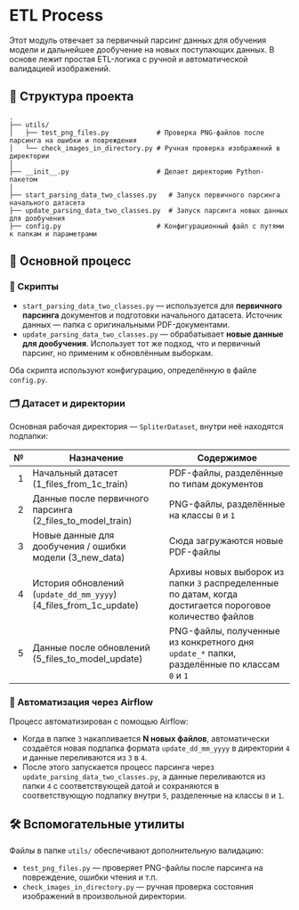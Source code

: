 # ETL Process

Этот модуль отвечает за первичный парсинг данных для обучения модели и дальнейшее дообучение на новых поступающих данных. В основе лежит простая ETL-логика с ручной и автоматической валидацией изображений.

## 📁 Структура проекта

```
.
├── utils/
│   ├── test_png_files.py            # Проверка PNG-файлов после парсинга на ошибки и повреждения
│   └── check_images_in_directory.py # Ручная проверка изображений в директории
│
├── __init__.py                      # Делает директорию Python-пакетом
│
├── start_parsing_data_two_classes.py   # Запуск первичного парсинга начального датасета
├── update_parsing_data_two_classes.py  # Запуск парсинга новых данных для дообучения
├── config.py                        # Конфигурационный файл с путями к папкам и параметрами
```

## 🔁 Основной процесс

### 🧩 Скрипты

- `start_parsing_data_two_classes.py` — используется для **первичного парсинга** документов и подготовки начального датасета. Источник данных — папка с оригинальными PDF-документами.
- `update_parsing_data_two_classes.py` — обрабатывает **новые данные для дообучения**. Использует тот же подход, что и первичный парсинг, но применим к обновлённым выборкам.

Оба скрипта используют конфигурацию, определённую в файле `config.py`.

### 🗂️ Датасет и директории

Основная рабочая директория — `SpliterDataset`, внутри неё находятся подпапки:

| № | Назначение                                                        | Содержимое                                                                                               |
|--:|-------------------------------------------------------------------|----------------------------------------------------------------------------------------------------------|
| 1 | Начальный датасет (1_files_from_1c_train)                         | PDF-файлы, разделённые по типам документов                                                               |
| 2 | Данные после первичного парсинга (2_files_to_model_train)         | PNG-файлы, разделённые на классы `0` и `1`                                                               |
| 3 | Новые данные для дообучения / ошибки модели (3_new_data)          | Сюда загружаются новые PDF-файлы                                                                         |
| 4 | История обновлений (`update_dd_mm_yyyy`) (4_files_from_1c_update) | Архивы новых выборок из папки `3` распределенные по датам, когда достигается пороговое количество файлов |
| 5 | Данные после обновлений (5_files_to_model_update)                 | PNG-файлы, полученные из конкретного дня `update_*` папки, разделённые по классам `0` и `1`              |

### 🔄 Автоматизация через Airflow

Процесс автоматизирован с помощью Airflow:

- Когда в папке `3` накапливается **N новых файлов**, автоматически создаётся новая подпапка формата `update_dd_mm_yyyy` в директории `4` и данные переливаются из `3` в `4`.
- После этого запускается процесс парсинга через `update_parsing_data_two_classes.py`, а данные переливаются из папки `4` с соответствующей датой и сохраняются в соответствующую подпапку внутри `5`, разделенные на классы `0` и `1`.

## 🛠️ Вспомогательные утилиты

Файлы в папке `utils/` обеспечивают дополнительную валидацию:

- `test_png_files.py` — проверяет PNG-файлы после парсинга на повреждение, ошибки чтения и т.п.
- `check_images_in_directory.py` — ручная проверка состояния изображений в произвольной директории.

